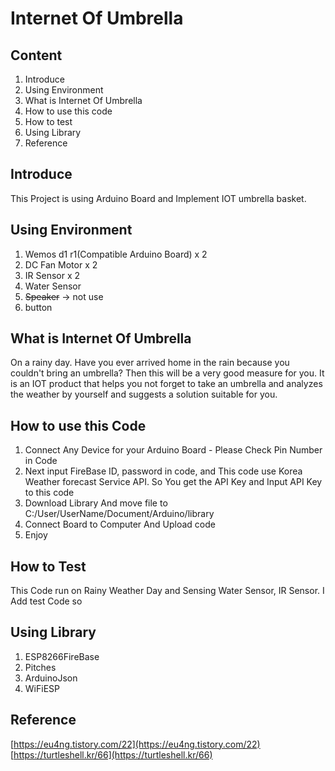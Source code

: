 # Internet Of Umbrella
## Content
1. Introduce
2. Using Environment
3. What is Internet Of Umbrella
4. How to use this code
5. How to test
6. Using Library
7. Reference

## Introduce
This Project is using Arduino Board and Implement IOT umbrella basket.

## Using Environment
1. Wemos d1 r1(Compatible Arduino Board) x 2
2. DC Fan Motor x 2
3. IR Sensor x 2
4. Water Sensor
5. ~~Speaker~~ -> not use
6. button

## What is Internet Of Umbrella
On a rainy day. Have you ever arrived home in the rain because you couldn't bring an umbrella? Then this will be a very good measure for you. It is an IOT product that helps you not forget to take an umbrella and analyzes the weather by yourself and suggests a solution suitable for you.
## How to use this Code
1. Connect Any Device for your Arduino Board - Please Check Pin Number in Code
2. Next input FireBase ID, password in code, and This code use Korea Weather forecast Service API. So You get the API Key and Input API Key to this code
3. Download Library And move file to C:/User/UserName/Document/Arduino/library
4. Connect Board to Computer And Upload code
5. Enjoy
## How to Test
This Code run on Rainy Weather Day and Sensing Water Sensor, IR Sensor. I Add test Code so 
## Using Library
1. ESP8266FireBase
2. Pitches
3. ArduinoJson
4. WiFiESP
## Reference
[https://eu4ng.tistory.com/22](https://eu4ng.tistory.com/22)  <br>[https://turtleshell.kr/66](https://turtleshell.kr/66)
